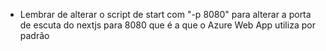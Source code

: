 
* Lembrar de alterar o script de start com  "-p 8080" para alterar a porta de escuta do nextjs para 8080 que é a que o Azure Web App utiliza por padrão
